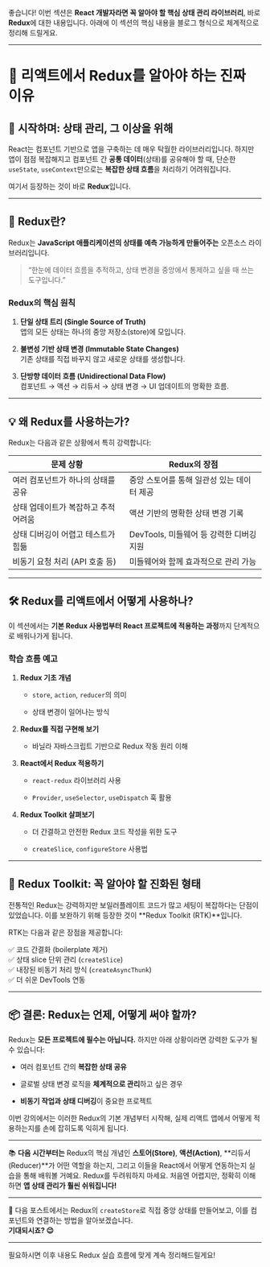 좋습니다! 이번 섹션은 **React 개발자라면 꼭 알아야 할 핵심 상태 관리 라이브러리**, 바로 **Redux**에 대한 내용입니다. 아래에 이 섹션의 핵심 내용을 블로그 형식으로 체계적으로 정리해 드릴게요.

---

# 🚀 리액트에서 Redux를 알아야 하는 진짜 이유

## 🧭 시작하며: 상태 관리, 그 이상을 위해

React는 컴포넌트 기반으로 앱을 구축하는 데 매우 탁월한 라이브러리입니다. 하지만 앱이 점점 복잡해지고 컴포넌트 간 **공통 데이터**(상태)를 공유해야 할 때, 단순한 `useState`, `useContext`만으로는 **복잡한 상태 흐름**을 처리하기 어려워집니다.

여기서 등장하는 것이 바로 **Redux**입니다.

---

## 📌 Redux란?

Redux는 **JavaScript 애플리케이션의 상태를 예측 가능하게 만들어주는** 오픈소스 라이브러리입니다.

> “한눈에 데이터 흐름을 추적하고, 상태 변경을 중앙에서 통제하고 싶을 때 쓰는 도구입니다.”

### Redux의 핵심 원칙

1. **단일 상태 트리 (Single Source of Truth)**  
    앱의 모든 상태는 하나의 중앙 저장소(store)에 모입니다.
    
2. **불변성 기반 상태 변경 (Immutable State Changes)**  
    기존 상태를 직접 바꾸지 않고 새로운 상태를 생성합니다.
    
3. **단방향 데이터 흐름 (Unidirectional Data Flow)**  
    컴포넌트 → 액션 → 리듀서 → 상태 변경 → UI 업데이트의 명확한 흐름.
    

---

## 💡 왜 Redux를 사용하는가?

Redux는 다음과 같은 상황에서 특히 강력합니다:

|문제 상황|Redux의 장점|
|---|---|
|여러 컴포넌트가 하나의 상태를 공유|중앙 스토어를 통해 일관성 있는 데이터 제공|
|상태 업데이트가 복잡하고 추적 어려움|액션 기반의 명확한 상태 변경 기록|
|상태 디버깅이 어렵고 테스트가 힘듦|DevTools, 미들웨어 등 강력한 디버깅 지원|
|비동기 요청 처리 (API 호출 등)|미들웨어와 함께 효과적으로 관리 가능|

---

## 🛠 Redux를 리액트에서 어떻게 사용하나?

이 섹션에서는 **기본 Redux 사용법부터 React 프로젝트에 적용하는 과정**까지 단계적으로 배워나가게 됩니다.

### 학습 흐름 예고

1. **Redux 기초 개념**
    
    - `store`, `action`, `reducer`의 의미
        
    - 상태 변경이 일어나는 방식
        
2. **Redux를 직접 구현해 보기**
    
    - 바닐라 자바스크립트 기반으로 Redux 작동 원리 이해
        
3. **React에서 Redux 적용하기**
    
    - `react-redux` 라이브러리 사용
        
    - `Provider`, `useSelector`, `useDispatch` 훅 활용
        
4. **Redux Toolkit 살펴보기**
    
    - 더 간결하고 안전한 Redux 코드 작성을 위한 도구
        
    - `createSlice`, `configureStore` 사용법
        

---

## 🔧 Redux Toolkit: 꼭 알아야 할 진화된 형태

전통적인 Redux는 강력하지만 보일러플레이트 코드가 많고 세팅이 복잡하다는 단점이 있었습니다. 이를 보완하기 위해 등장한 것이 **Redux Toolkit (RTK)**입니다.

RTK는 다음과 같은 장점을 제공합니다:

✅ 코드 간결화 (boilerplate 제거)  
✅ 상태 slice 단위 관리 (`createSlice`)  
✅ 내장된 비동기 처리 방식 (`createAsyncThunk`)  
✅ 더 쉬운 DevTools 연동

---

## 📦 결론: Redux는 언제, 어떻게 써야 할까?

Redux는 **모든 프로젝트에 필수는 아닙니다.** 하지만 아래 상황이라면 강력한 도구가 될 수 있습니다:

- 여러 컴포넌트 간의 **복잡한 상태 공유**
    
- 글로벌 상태 변경 로직을 **체계적으로 관리**하고 싶은 경우
    
- **비동기 작업과 상태 디버깅**이 중요한 프로젝트
    

이번 강의에서는 이러한 Redux의 기본 개념부터 시작해, 실제 리액트 앱에서 어떻게 적용하는지를 손에 잡히도록 익히게 됩니다.

---

📚 **다음 시간부터는** Redux의 핵심 개념인 **스토어(Store)**, **액션(Action)**, **리듀서(Reducer)**가 어떤 역할을 하는지, 그리고 이들을 React에서 어떻게 연동하는지 실습을 통해 배워볼 거예요. Redux를 두려워하지 마세요. 처음엔 어렵지만, 정확히 이해하면 **앱 상태 관리가 훨씬 쉬워집니다!**

---

💬 다음 포스트에서는 Redux의 `createStore`로 직접 중앙 상태를 만들어보고, 이를 컴포넌트와 연결하는 방법을 알아보겠습니다.  
**기대되시죠? 😉**

---

필요하시면 이후 내용도 Redux 실습 흐름에 맞게 계속 정리해드릴게요!